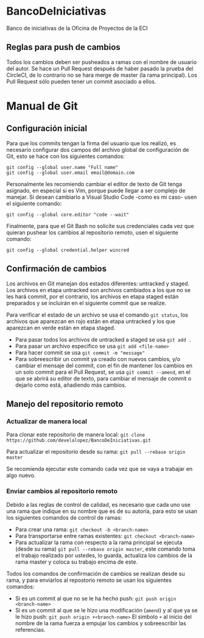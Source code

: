 

# BancoDeIniciativas
Banco de iniciativas de la Oficina de Proyectos de la ECI

## Reglas para push de cambios

Todos los cambios deben ser pusheados a ramas con el nombre de usuario del autor. Se hace un Pull Request después de haber pasado la prueba del CircleCI, de lo contrario no se hara merge de master (la rama principal). Los Pull Request sólo pueden tener un commit asociado a ellos.

# Manual de Git

## Configuración inicial

Para que los commits tengan la firma del usuario que los realizó, es necesario configurar dos campos del archivo global de configuración de Git, esto se hace con los siguientes comandos:

    git config --global user.name "Full name"
    git config --global user.email email@domain.com

Personalmente les recomiendo cambiar el editor de texto de Git tenga asignado, en especial si es Vim, porque puede llegar a ser complejo de manejar. Si desean cambiarlo a Visual Studio Code -como es mi caso- usen el siguiente comando:

    git config --global core.editor "code --wait"

Finalmente, para que el Git Bash no solicite sus credenciales cada vez que quieran pushear los cambios al repositorio remoto, usen el siguiente comando:

    git config --global credential.helper wincred

## Confirmación de cambios

Los archivos en Git manejan dos estados diferentes: untracked y staged. Los archivos en etapa untracked son archivos cambiados a los que no se les hará commit, por el  contrario, los archivos en etapa staged están preparados y se incluirán en el siguiente commit que se realize.

Para verificar el estado de un archivo se usa el comando `git status`, los archivos que aparezcan en rojo están en etapa untracked y los que aparezcan en verde están en etapa staged.

* Para pasar todos los archivos de untracked a staged se usa `git add .`
* Para pasar un archivo especifico se usa `git add <file-name>`
* Para hacer commit se usa `git commit -m "message"`
* Para sobreescribir un commit ya creado con nuevos cambios, y/o cambiar el mensaje del commit, con el fin de mantener los cambios en un solo commit para el Pull Request, se usa `git commit --amend`, en el que se abrirá su editor de texto, para cambiar el mensaje de commit o dejarlo como está, añadiendo más cambios.

## Manejo del repositorio remoto

### Actualizar de manera local

Para clonar este repositorio de manera local:
	`git clone https://github.com/develalopez/BancoDeIniciativas.git`
	
Para actualizar el repositorio desde su rama:
	`git pull --rebase origin master`

Se recomienda ejecutar este comando cada vez que se vaya a trabajar en algo nuevo.

### Enviar cambios al repositorio remoto

Debido a las reglas de control de calidad, es necesario que cada uno use una rama que indique en su nombre que es de su autoría, para esto se usan los siguientes comandos de control de ramas:

* Para crear una rama: `git checkout -b <branch-name>`
* Para transportarse entre ramas existentes: `git checkout <branch-name>`
* Para actualizar la rama con respecto a la rama principal se ejecuta (desde su rama) `git pull --rebase origin master`, este comando toma el trabajo realizado por ustedes, lo guarda, actualiza los cambios de la rama master y coloca su trabajo encima de este.

Todos los comandos de confirmación de cambios se realizan desde su rama, y para enviarlos al repostorio remoto se usan los siguientes comandos:
* Si es un commit al que no se le ha hecho push: `git push origin <branch-name>`
* Si es un commit al que se le hizo una modificación (`amend`) y al que ya se le hizo push: 
	`git push origin +<branch-name>`
	El simbolo `+` al inicio del nombre de la rama fuerza a empujar los cambios y sobreescribir las referencias.
